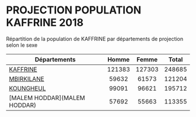 # PROJECTION POPULATION KAFFRINE 2018
	
Répartition de la population de KAFFRINE par départements de projection selon le sexe
	
| Départements  | Homme | Femme | Total |
| --------- |:-----:|:-----:|:-----:|
| [KAFFRINE](KAFFRINE) | 121383 | 127303 | 248685 |
| [MBIRKILANE](MBIRKILANE) | 59632 | 61573 | 121204 |
| [KOUNGHEUL](KOUNGHEUL) | 99091 | 96621 | 195712 |
| [MALEM HODDAR](MALEM HODDAR) | 57692 | 55663 | 113355 |

